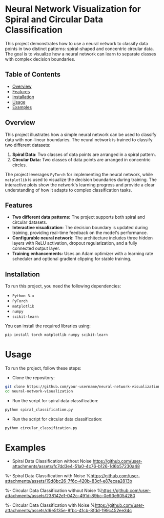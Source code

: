 # Neural Network Visualization for Spiral and Circular Data Classification

This project demonstrates how to use a neural network to classify data points in two distinct patterns: spiral-shaped and concentric circular data. The goal is to visualize how a neural network can learn to separate classes with complex decision boundaries.

## Table of Contents
- [Overview](#overview)
- [Features](#features)
- [Installation](#installation)
- [Usage](#usage)
- [Examples](#examples)

## Overview
This project illustrates how a simple neural network can be used to classify data with non-linear boundaries. The neural network is trained to classify two different datasets:
1. **Spiral Data:** Two classes of data points are arranged in a spiral pattern.
2. **Circular Data:** Two classes of data points are arranged in concentric circles.

The project leverages `PyTorch` for implementing the neural network, while `matplotlib` is used to visualize the decision boundaries during training. The interactive plots show the network's learning progress and provide a clear understanding of how it adapts to complex classification tasks.

## Features
- **Two different data patterns:** The project supports both spiral and circular datasets.
- **Interactive visualization:** The decision boundary is updated during training, providing real-time feedback on the model's performance.
- **Configurable neural network:** The architecture includes three hidden layers with ReLU activation, dropout regularization, and a fully connected output layer.
- **Training enhancements:** Uses an Adam optimizer with a learning rate scheduler and optional gradient clipping for stable training.

## Installation
To run this project, you need the following dependencies:
- `Python 3.x`
- `PyTorch`
- `matplotlib`
- `numpy`
- `scikit-learn`

You can install the required libraries using:
```bash
pip install torch matplotlib numpy scikit-learn
```
# Usage
To run the project, follow these steps:
- Clone the repository:
```bash
git clone https://github.com/your-username/neural-network-visualization.git
cd neural-network-visualization
```
- Run the script for spiral data classification:
```bash
python spiral_classification.py
```
- Run the script for circular data classification:
```bash
python circular_classification.py
```

# Examples
- Spiral Data Classification without Noise
https://github.com/user-attachments/assets/fc7dd3e4-51a0-4c76-b126-1d6b57230a48

%- Spiral Data Classification with Noise
%https://github.com/user-attachments/assets/19d8bc26-7f6c-420b-83cf-e87ecaa2813b

%- Circular Data Classification without Noise
%https://github.com/user-attachments/assets/238142e1-042c-491d-89bc-0e93e9054280

%- Circular Data Classification with Noise
%https://github.com/user-attachments/assets/d6e5f35e-8fbc-41cb-8fdd-199c452ee34c







